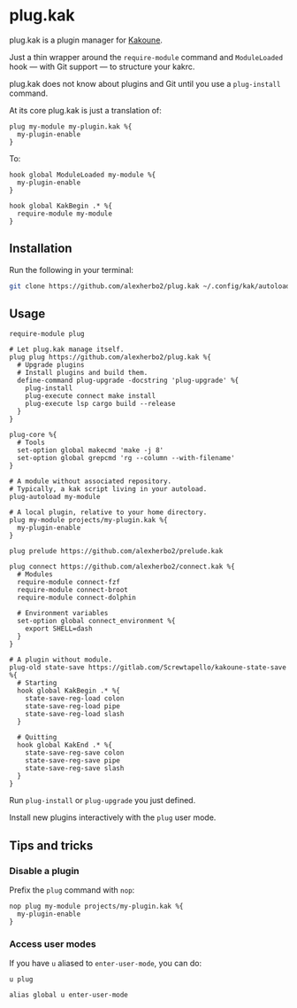 # plug.kak

plug.kak is a plugin manager for [Kakoune].

[Kakoune]: https://kakoune.org

Just a thin wrapper around the `require-module` command and `ModuleLoaded` hook
— with Git support — to structure your kakrc.

plug.kak does not know about plugins and Git until you use a `plug-install` command.

At its core plug.kak is just a translation of:

``` kak
plug my-module my-plugin.kak %{
  my-plugin-enable
}
```

To:

``` kak
hook global ModuleLoaded my-module %{
  my-plugin-enable
}

hook global KakBegin .* %{
  require-module my-module
}
```

## Installation

Run the following in your terminal:

``` sh
git clone https://github.com/alexherbo2/plug.kak ~/.config/kak/autoload/plugins/plug
```

## Usage

``` kak
require-module plug

# Let plug.kak manage itself.
plug plug https://github.com/alexherbo2/plug.kak %{
  # Upgrade plugins
  # Install plugins and build them.
  define-command plug-upgrade -docstring 'plug-upgrade' %{
    plug-install
    plug-execute connect make install
    plug-execute lsp cargo build --release
  }
}

plug-core %{
  # Tools
  set-option global makecmd 'make -j 8'
  set-option global grepcmd 'rg --column --with-filename'
}

# A module without associated repository.
# Typically, a kak script living in your autoload.
plug-autoload my-module

# A local plugin, relative to your home directory.
plug my-module projects/my-plugin.kak %{
  my-plugin-enable
}

plug prelude https://github.com/alexherbo2/prelude.kak

plug connect https://github.com/alexherbo2/connect.kak %{
  # Modules
  require-module connect-fzf
  require-module connect-broot
  require-module connect-dolphin

  # Environment variables
  set-option global connect_environment %{
    export SHELL=dash
  }
}

# A plugin without module.
plug-old state-save https://gitlab.com/Screwtapello/kakoune-state-save %{
  # Starting
  hook global KakBegin .* %{
    state-save-reg-load colon
    state-save-reg-load pipe
    state-save-reg-load slash
  }

  # Quitting
  hook global KakEnd .* %{
    state-save-reg-save colon
    state-save-reg-save pipe
    state-save-reg-save slash
  }
}
```

Run `plug-install` or `plug-upgrade` you just defined.

Install new plugins interactively with the `plug` user mode.

## Tips and tricks

### Disable a plugin

Prefix the `plug` command with `nop`:

``` kak
nop plug my-module projects/my-plugin.kak %{
  my-plugin-enable
}
```

### Access user modes

If you have `u` aliased to `enter-user-mode`, you can do:

``` kak
u plug
```

``` kak
alias global u enter-user-mode
```
